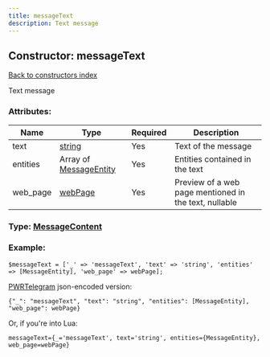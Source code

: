 ```yaml
---
title: messageText
description: Text message
---
```

## Constructor: messageText  
[Back to constructors index](index.md)



Text message

### Attributes:

| Name     |    Type       | Required | Description |
|----------|---------------|----------|-------------|
|text|[string](../types/string.md) | Yes|Text of the message|
|entities|Array of [MessageEntity](../constructors/MessageEntity.md) | Yes|Entities contained in the text|
|web\_page|[webPage](../types/webPage.md) | Yes|Preview of a web page mentioned in the text, nullable|



### Type: [MessageContent](../types/MessageContent.md)


### Example:

```
$messageText = ['_' => 'messageText', 'text' => 'string', 'entities' => [MessageEntity], 'web_page' => webPage];
```  

[PWRTelegram](https://pwrtelegram.xyz) json-encoded version:

```
{"_": "messageText", "text": "string", "entities": [MessageEntity], "web_page": webPage}
```


Or, if you're into Lua:  


```
messageText={_='messageText', text='string', entities={MessageEntity}, web_page=webPage}

```


